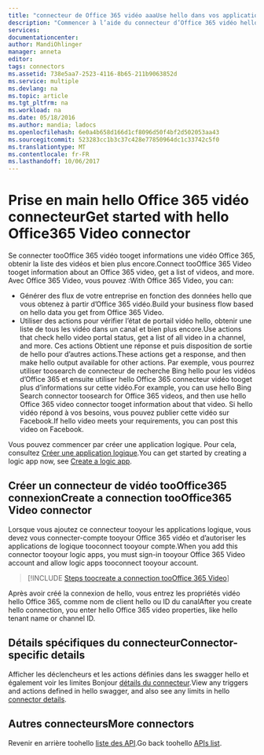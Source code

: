 ```yaml
---
title: "connecteur de Office 365 vidéo aaaUse hello dans vos applications logiques | Documents Microsoft"
description: "Commencer à l’aide du connecteur d’Office 365 vidéo hello dans votre application Microsoft Azure service Logic apps"
services: 
documentationcenter: 
author: MandiOhlinger
manager: anneta
editor: 
tags: connectors
ms.assetid: 738e5aa7-2523-4116-8b65-211b9063852d
ms.service: multiple
ms.devlang: na
ms.topic: article
ms.tgt_pltfrm: na
ms.workload: na
ms.date: 05/18/2016
ms.author: mandia; ladocs
ms.openlocfilehash: 6e0a4b658d166d1cf8096d50f4bf2d502053aa43
ms.sourcegitcommit: 523283cc1b3c37c428e77850964dc1c33742c5f0
ms.translationtype: MT
ms.contentlocale: fr-FR
ms.lasthandoff: 10/06/2017
---
```

# <a name="get-started-with-hello-office365-video-connector"></a><span data-ttu-id="04559-103">Prise en main hello Office 365 vidéo connecteur</span><span class="sxs-lookup"><span data-stu-id="04559-103">Get started with hello Office365 Video connector</span></span>
<span data-ttu-id="04559-104">Se connecter tooOffice 365 vidéo tooget informations une vidéo Office 365, obtenir la liste des vidéos et bien plus encore.</span><span class="sxs-lookup"><span data-stu-id="04559-104">Connect tooOffice 365 Video tooget information about an Office 365 video, get a list of videos, and more.</span></span> <span data-ttu-id="04559-105">Avec Office 365 Video, vous pouvez :</span><span class="sxs-lookup"><span data-stu-id="04559-105">With Office 365 Video, you can:</span></span>

* <span data-ttu-id="04559-106">Générer des flux de votre entreprise en fonction des données hello que vous obtenez à partir d’Office 365 vidéo.</span><span class="sxs-lookup"><span data-stu-id="04559-106">Build your business flow based on hello data you get from Office 365 Video.</span></span> 
* <span data-ttu-id="04559-107">Utiliser des actions pour vérifier l’état de portail vidéo hello, obtenir une liste de tous les vidéo dans un canal et bien plus encore.</span><span class="sxs-lookup"><span data-stu-id="04559-107">Use actions that check hello video portal status, get a list of all video in a channel, and more.</span></span> <span data-ttu-id="04559-108">Ces actions Obtient une réponse et puis disposition de sortie de hello pour d’autres actions.</span><span class="sxs-lookup"><span data-stu-id="04559-108">These actions get a response, and then make hello output available for other actions.</span></span> <span data-ttu-id="04559-109">Par exemple, vous pourrez utiliser toosearch de connecteur de recherche Bing hello pour les vidéos d’Office 365 et ensuite utiliser hello Office 365 connecteur vidéo tooget plus d’informations sur cette vidéo.</span><span class="sxs-lookup"><span data-stu-id="04559-109">For example, you can use hello Bing Search connector toosearch for Office 365 videos, and then use hello Office 365 video connector tooget information about that video.</span></span> <span data-ttu-id="04559-110">Si hello vidéo répond à vos besoins, vous pouvez publier cette vidéo sur Facebook.</span><span class="sxs-lookup"><span data-stu-id="04559-110">If hello video meets your requirements, you can post this video on Facebook.</span></span> 

<span data-ttu-id="04559-111">Vous pouvez commencer par créer une application logique. Pour cela, consultez [Créer une application logique](../logic-apps/logic-apps-create-a-logic-app.md).</span><span class="sxs-lookup"><span data-stu-id="04559-111">You can get started by creating a logic app now, see [Create a logic app](../logic-apps/logic-apps-create-a-logic-app.md).</span></span>

## <a name="create-a-connection-toooffice365-video-connector"></a><span data-ttu-id="04559-112">Créer un connecteur de vidéo tooOffice365 connexion</span><span class="sxs-lookup"><span data-stu-id="04559-112">Create a connection tooOffice365 Video connector</span></span>
<span data-ttu-id="04559-113">Lorsque vous ajoutez ce connecteur tooyour les applications logique, vous devez vous connecter-compte tooyour Office 365 vidéo et d’autoriser les applications de logique tooconnect tooyour compte.</span><span class="sxs-lookup"><span data-stu-id="04559-113">When you add this connector tooyour logic apps, you must sign-in tooyour Office 365 Video account and allow logic apps tooconnect tooyour account.</span></span>

> [!INCLUDE [Steps toocreate a connection tooOffice 365 Video](../../includes/connectors-create-api-office365video.md)]
> 
> 

<span data-ttu-id="04559-114">Après avoir créé la connexion de hello, vous entrez les propriétés vidéo hello Office 365, comme nom de client hello ou ID du canal</span><span class="sxs-lookup"><span data-stu-id="04559-114">After you create hello connection, you enter hello Office 365 video properties, like hello tenant name or channel ID.</span></span> 


## <a name="connector-specific-details"></a><span data-ttu-id="04559-115">Détails spécifiques du connecteur</span><span class="sxs-lookup"><span data-stu-id="04559-115">Connector-specific details</span></span>

<span data-ttu-id="04559-116">Afficher les déclencheurs et les actions définies dans les swagger hello et également voir les limites Bonjour [détails du connecteur](/connectors/office365videoconnector/).</span><span class="sxs-lookup"><span data-stu-id="04559-116">View any triggers and actions defined in hello swagger, and also see any limits in hello [connector details](/connectors/office365videoconnector/).</span></span>

## <a name="more-connectors"></a><span data-ttu-id="04559-117">Autres connecteurs</span><span class="sxs-lookup"><span data-stu-id="04559-117">More connectors</span></span>
<span data-ttu-id="04559-118">Revenir en arrière toohello [liste des API](apis-list.md).</span><span class="sxs-lookup"><span data-stu-id="04559-118">Go back toohello [APIs list](apis-list.md).</span></span>
